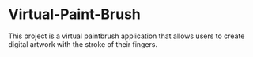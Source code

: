 # Virtual-Paint-Brush
This project is a virtual paintbrush application that allows users to create digital artwork with the stroke of their fingers.
